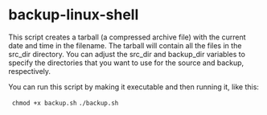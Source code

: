 # backup-linux-shell

This script creates a tarball (a compressed archive file) with the current date and time in the filename. The tarball will contain all the files in the src_dir directory. You can adjust the src_dir and backup_dir variables to specify the directories that you want to use for the source and backup, respectively.

You can run this script by making it executable and then running it, like this:

`` chmod +x backup.sh``
``./backup.sh``
 
